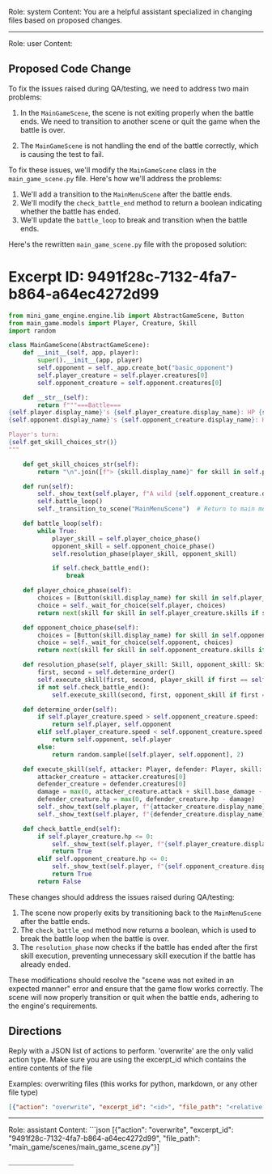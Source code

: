 Role: system
Content: You are a helpful assistant specialized in changing files based on proposed changes.
__________________
Role: user
Content: 
## Proposed Code Change
To fix the issues raised during QA/testing, we need to address two main problems:

1. In the `MainGameScene`, the scene is not exiting properly when the battle ends. We need to transition to another scene or quit the game when the battle is over.

2. The `MainGameScene` is not handling the end of the battle correctly, which is causing the test to fail.

To fix these issues, we'll modify the `MainGameScene` class in the `main_game_scene.py` file. Here's how we'll address the problems:

1. We'll add a transition to the `MainMenuScene` after the battle ends.
2. We'll modify the `check_battle_end` method to return a boolean indicating whether the battle has ended.
3. We'll update the `battle_loop` to break and transition when the battle ends.

Here's the rewritten `main_game_scene.py` file with the proposed solution:

# Excerpt ID: 9491f28c-7132-4fa7-b864-a64ec4272d99
```python main_game/scenes/main_game_scene.py
from mini_game_engine.engine.lib import AbstractGameScene, Button
from main_game.models import Player, Creature, Skill
import random

class MainGameScene(AbstractGameScene):
    def __init__(self, app, player):
        super().__init__(app, player)
        self.opponent = self._app.create_bot("basic_opponent")
        self.player_creature = self.player.creatures[0]
        self.opponent_creature = self.opponent.creatures[0]

    def __str__(self):
        return f"""===Battle===
{self.player.display_name}'s {self.player_creature.display_name}: HP {self.player_creature.hp}/{self.player_creature.max_hp}
{self.opponent.display_name}'s {self.opponent_creature.display_name}: HP {self.opponent_creature.hp}/{self.opponent_creature.max_hp}

Player's turn:
{self.get_skill_choices_str()}
"""

    def get_skill_choices_str(self):
        return "\n".join([f"> {skill.display_name}" for skill in self.player_creature.skills])

    def run(self):
        self._show_text(self.player, f"A wild {self.opponent_creature.display_name} appeared!")
        self.battle_loop()
        self._transition_to_scene("MainMenuScene")  # Return to main menu after battle

    def battle_loop(self):
        while True:
            player_skill = self.player_choice_phase()
            opponent_skill = self.opponent_choice_phase()
            self.resolution_phase(player_skill, opponent_skill)

            if self.check_battle_end():
                break

    def player_choice_phase(self):
        choices = [Button(skill.display_name) for skill in self.player_creature.skills]
        choice = self._wait_for_choice(self.player, choices)
        return next(skill for skill in self.player_creature.skills if skill.display_name == choice.display_name)

    def opponent_choice_phase(self):
        choices = [Button(skill.display_name) for skill in self.opponent_creature.skills]
        choice = self._wait_for_choice(self.opponent, choices)
        return next(skill for skill in self.opponent_creature.skills if skill.display_name == choice.display_name)

    def resolution_phase(self, player_skill: Skill, opponent_skill: Skill):
        first, second = self.determine_order()
        self.execute_skill(first, second, player_skill if first == self.player else opponent_skill)
        if not self.check_battle_end():
            self.execute_skill(second, first, opponent_skill if first == self.player else player_skill)

    def determine_order(self):
        if self.player_creature.speed > self.opponent_creature.speed:
            return self.player, self.opponent
        elif self.player_creature.speed < self.opponent_creature.speed:
            return self.opponent, self.player
        else:
            return random.sample([self.player, self.opponent], 2)

    def execute_skill(self, attacker: Player, defender: Player, skill: Skill):
        attacker_creature = attacker.creatures[0]
        defender_creature = defender.creatures[0]
        damage = max(0, attacker_creature.attack + skill.base_damage - defender_creature.defense)
        defender_creature.hp = max(0, defender_creature.hp - damage)
        self._show_text(self.player, f"{attacker_creature.display_name} used {skill.display_name}!")
        self._show_text(self.player, f"{defender_creature.display_name} took {damage} damage!")

    def check_battle_end(self):
        if self.player_creature.hp <= 0:
            self._show_text(self.player, f"{self.player_creature.display_name} fainted! You lose!")
            return True
        elif self.opponent_creature.hp <= 0:
            self._show_text(self.player, f"{self.opponent_creature.display_name} fainted! You win!")
            return True
        return False
```

These changes should address the issues raised during QA/testing:

1. The scene now properly exits by transitioning back to the `MainMenuScene` after the battle ends.
2. The `check_battle_end` method now returns a boolean, which is used to break the battle loop when the battle is over.
3. The `resolution_phase` now checks if the battle has ended after the first skill execution, preventing unnecessary skill execution if the battle has already ended.

These modifications should resolve the "scene was not exited in an expected manner" error and ensure that the game flow works correctly. The scene will now properly transition or quit when the battle ends, adhering to the engine's requirements.

## Directions
Reply with a JSON list of actions to perform. 'overwrite' are the only valid action type. 
Make sure you are using the excerpt_id which contains the entire contents of the file

Examples:
overwriting files (this works for python, markdown, or any other file type)
```json output_example1
[{"action": "overwrite", "excerpt_id": "<id>", "file_path": "<relative file path>"}]
```

__________________
Role: assistant
Content: ```json
[{"action": "overwrite", "excerpt_id": "9491f28c-7132-4fa7-b864-a64ec4272d99", "file_path": "main_game/scenes/main_game_scene.py"}]
```
__________________
